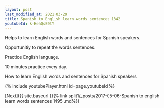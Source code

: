 ```yaml
---
layout: post
last_modified_at: 2021-03-29
title: Spanish to English learn words sentences 1342 
youtubeId: k-HehQsE9tY
---
```

 
 
Helps to learn English words and sentences for Spanish speakers.

Opportunitiy to repeat the words sentences. 

Practice English language. 
 
10 minutes practice every day. 
 
How to learn English words and sentences for Spanish speakers 
 
{% include youtubePlayer.html id=page.youtubeId %}
 
 
[Next]({{ site.baseurl }}{% link  split1/_posts/2017-05-06-Spanish to english learn words sentences 1495 .md%})
 
